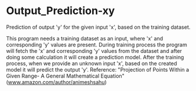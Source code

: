 # Output_Prediction-xy
Prediction of output 'y' for the given input 'x', based on the training dataset.

This program needs a training dataset as an input, where 'x' and corresponding 'y' values are present.
During training process the program will fetch the 'x' and corresponding 'y' values from the dataset and after doing some calculation it will create a prediction model.
After the training process, when we provide an unknown input 'x', based on the created model it will predict the output 'y'.
Reference: "Projection of Points Within a Given Range- A General Mathematical Equation" (www.amazon.com/author/animeshsahu)

